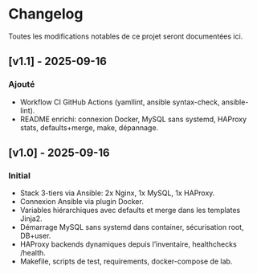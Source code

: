 # Changelog

Toutes les modifications notables de ce projet seront documentées ici.

## [v1.1] - 2025-09-16
### Ajouté
- Workflow CI GitHub Actions (yamllint, ansible syntax-check, ansible-lint).
- README enrichi: connexion Docker, MySQL sans systemd, HAProxy stats, defaults+merge, make, dépannage.

## [v1.0] - 2025-09-16
### Initial
- Stack 3-tiers via Ansible: 2x Nginx, 1x MySQL, 1x HAProxy.
- Connexion Ansible via plugin Docker.
- Variables hiérarchiques avec defaults et merge dans les templates Jinja2.
- Démarrage MySQL sans systemd dans container, sécurisation root, DB+user.
- HAProxy backends dynamiques depuis l’inventaire, healthchecks /health.
- Makefile, scripts de test, requirements, docker-compose de lab.
